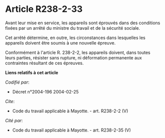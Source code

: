 # Article R238-2-33

Avant leur mise en service, les appareils sont éprouvés dans des conditions fixées par un arrêté du ministre du travail et de
la sécurité sociale. 

Cet arrêté détermine, en outre, les circonstances dans lesquelles les appareils doivent être soumis à une nouvelle épreuve. 

Conformément à l'article R. 238-2-2, les appareils doivent, dans toutes leurs parties, résister sans rupture, ni déformation
permanente aux contraintes résultant de ces épreuves.

**Liens relatifs à cet article**

_Codifié par_:

  - Décret n°2004-196 2004-02-25

_Cite_:

  - Code du travail applicable à Mayotte. - art. R238-2-2 (V)

_Cité par_:

  - Code du travail applicable à Mayotte. - art. R238-2-35 (V)
